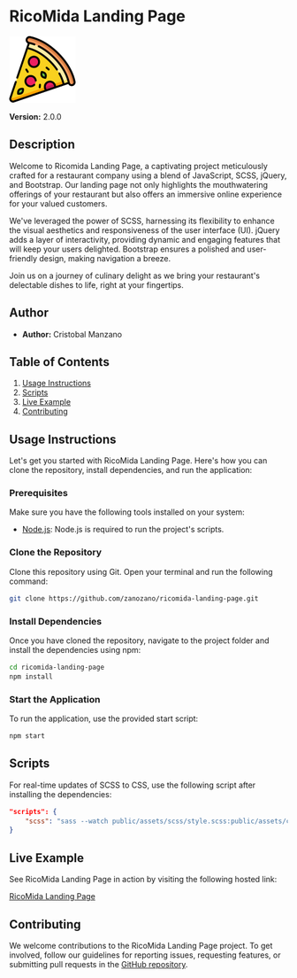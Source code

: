 # RicoMida Landing Page

![RicoMida Logo](./public/assets/img/favicon.png )

**Version:** 2.0.0

## Description

Welcome to Ricomida Landing Page, a captivating project meticulously crafted for a restaurant company using a blend of JavaScript, SCSS, jQuery, and Bootstrap. Our landing page not only highlights the mouthwatering offerings of your restaurant but also offers an immersive online experience for your valued customers.

We've leveraged the power of SCSS, harnessing its flexibility to enhance the visual aesthetics and responsiveness of the user interface (UI). jQuery adds a layer of interactivity, providing dynamic and engaging features that will keep your users delighted. Bootstrap ensures a polished and user-friendly design, making navigation a breeze.

Join us on a journey of culinary delight as we bring your restaurant's delectable dishes to life, right at your fingertips.

## Author

- **Author:** Cristobal Manzano

## Table of Contents

1. [Usage Instructions](#usage-instructions)
2. [Scripts](#scripts)
3. [Live Example](#live-example)
4. [Contributing](#contributing)

## Usage Instructions

Let's get you started with RicoMida Landing Page. Here's how you can clone the repository, install dependencies, and run the application:

### Prerequisites

Make sure you have the following tools installed on your system:

- [Node.js](https://nodejs.org/): Node.js is required to run the project's scripts.

### Clone the Repository

Clone this repository using Git. Open your terminal and run the following command:

```bash
git clone https://github.com/zanozano/ricomida-landing-page.git
```

### Install Dependencies

Once you have cloned the repository, navigate to the project folder and install the dependencies using npm:

```bash
cd ricomida-landing-page
npm install
```

### Start the Application

To run the application, use the provided start script:

```bash
npm start
```

## Scripts

For real-time updates of SCSS to CSS, use the following script after installing the dependencies:

```json
"scripts": {
    "scss": "sass --watch public/assets/scss/style.scss:public/assets/css/style.css"
}
```

## Live Example

See RicoMida Landing Page in action by visiting the following hosted link:

[RicoMida Landing Page](https://ricomida-10423.firebaseapp.com/)

## Contributing

We welcome contributions to the RicoMida Landing Page project. To get involved, follow our guidelines for reporting issues, requesting features, or submitting pull requests in the [GitHub repository](https://github.com/zanozano/ricomida-landing-page).
